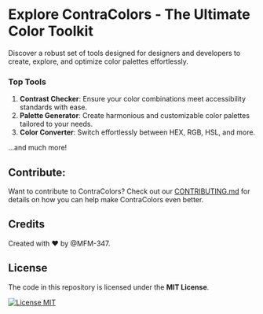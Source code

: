 # Explore ContraColors - The Ultimate Color Toolkit

Discover a robust set of tools designed for designers and developers to create, explore, and optimize color palettes effortlessly.

### **Top Tools**

1. **Contrast Checker**: Ensure your color combinations meet accessibility standards with ease.
2. **Palette Generator**: Create harmonious and customizable color palettes tailored to your needs.
3. **Color Converter**: Switch effortlessly between HEX, RGB, HSL, and more.

...and much more!

## Contribute:

Want to contribute to ContraColors? Check out our [CONTRIBUTING.md](https://github.com/MFM-347/ContraColors/blob/main/CONTRIBUTING.md) for details on how you can help make ContraColors even better.

## Credits

Created with ❤️ by @MFM-347.

## License

The code in this repository is licensed under the **MIT License**.

[![License MIT](https://img.shields.io/badge/License-MIT-green.svg)](https://opensource.org/licenses/MIT)
